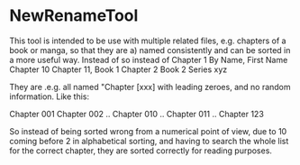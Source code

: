 # NewRenameTool

This tool is intended to be use with multiple related files, e.g. chapters of a book or manga, so that they are a) named
consistently and can be sorted in a more useful way. Instead of 
so instead of 
Chapter 1 By Name, First Name
Chapter 10
Chapter 11, Book 1
Chapter 2 Book 2 Series xyz

They are .e.g. all named "Chapter [xxx] with leading zeroes, and no random information. Like this:

Chapter 001
Chapter 002
..
Chapter 010
..
Chapter 011
..
Chapter 123

So instead of being sorted wrong from a numerical point of view, due to 10 coming before 2 in alphabetical sorting,
and having to search the whole list for the correct chapter, they are sorted correctly for reading purposes.
